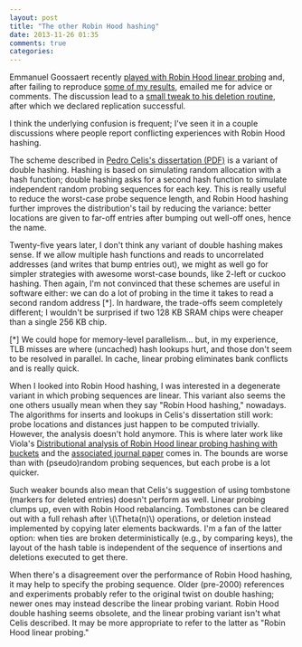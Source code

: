 ```yaml
---
layout: post
title: "The other Robin Hood hashing"
date: 2013-11-26 01:35
comments: true
categories: 
---
```


Emmanuel Goossaert recently
[played with Robin Hood linear probing](http://codecapsule.com/2013/11/11/robin-hood-hashing/)
and, after failing to reproduce
[some of my results](http://www.pvk.ca/Blog/more_numerical_experiments_in_hashing.html),
emailed me for advice or comments.  The discussion lead to a
[small tweak to his deletion routine](http://codecapsule.com/2013/11/17/robin-hood-hashing-backward-shift-deletion/),
after which we declared replication successful.

I think the underlying confusion is frequent; I've seen it in a
couple discussions where people report conflicting experiences with
Robin Hood hashing.

The scheme described in
[Pedro Celis's dissertation (PDF)](https://cs.uwaterloo.ca/research/tr/1986/CS-86-14.pdf)
is a variant of double hashing.  Hashing is based on simulating random
allocation with a hash function; double hashing asks for a second hash
function to simulate independent random probing sequences for each
key.  This is really useful to reduce the worst-case probe sequence
length, and Robin Hood hashing further improves the distribution's
tail by reducing the variance: better locations are given to far-off
entries after bumping out well-off ones, hence the name.

Twenty-five years later, I don't think any variant of double hashing
makes sense.  If we allow multiple hash functions and reads to
uncorrelated addresses (and writes that bump entries out), we might as
well go for simpler strategies with awesome worst-case bounds, like
2-left or cuckoo hashing.  Then again, I'm not convinced that these
schemes are useful in software either: we can do a lot of probing
in the time it takes to read a second random address [*].  In
hardware, the trade-offs seem completely different; I wouldn't be
surprised if two 128 KB SRAM chips were cheaper than a single 256 KB
chip.

[*] We could hope for memory-level parallelism… but, in my experience,
TLB misses are where (uncached) hash lookups hurt, and those don't
seem to be resolved in parallel.  In cache, linear probing eliminates
bank conflicts and is really quick.

When I looked into Robin Hood hashing, I was interested in a
degenerate variant in which probing sequences are linear.  This
variant also seems the one others usually mean when they say "Robin
Hood hashing," nowadays.  The algorithms for inserts and lookups in
Celis's dissertation still work: probe locations and distances just
happen to be computed trivially.  However, the analysis doesn't hold
anymore.  This is where later work like Viola's
[Distributional analysis of Robin Hood linear probing hashing with buckets](http://www.dmtcs.org/dmtcs-ojs/index.php/proceedings/article/viewArticle/dmAD0127)
and the
[associated journal paper](http://www.dmtcs.org/dmtcs-ojs/index.php/dmtcs/article/viewArticle/1359)
comes in.  The bounds are worse than with (pseudo)random probing
sequences, but each probe is a lot quicker.

Such weaker bounds also mean that Celis's suggestion of using
tombstone (markers for deleted entries) doesn't perform as well.
Linear probing clumps up, even with Robin Hood rebalancing.  Tombstones
can be cleared out with a full rehash after \\(\Theta(n)\\)
operations, or deletion instead implemented by copying later elements
backwards.  I'm a fan of the latter option: when ties are broken
deterministically (e.g., by comparing keys), the layout of the hash
table is independent of the sequence of insertions and deletions
executed to get there.

When there's a disagreement over the performance of Robin Hood
hashing, it may help to specify the probing sequence.  Older
(pre-2000) references and experiments probably refer to the original
twist on double hashing; newer ones may instead describe the linear
probing variant.  Robin Hood double hashing seems obsolete, and the
linear probing variant isn't what Celis described.  It may be more
appropriate to refer to the latter as "Robin Hood linear probing."
